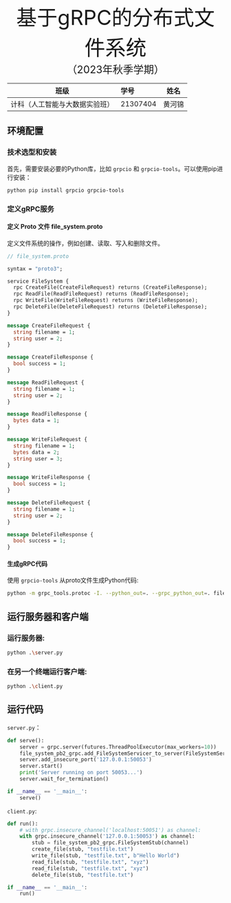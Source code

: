 <div align='center'>
	<font size="10">基于gRPC的分布式文件系统</font>
</div>
<div align='center'>
	<font size="5">（2023年秋季学期）</font>
</div>



| 班级                           | 学号     | 姓名   |
| ------------------------------ | :------- | ------ |
| 计科（人工智能与大数据实验班） | 21307404 | 黄河锦 |



## 环境配置

### 技术选型和安装

首先，需要安装必要的Python库，比如 `grpcio` 和 `grpcio-tools`。可以使用pip进行安装： 

 ```
 python pip install grpcio grpcio-tools
 ```



### 定义gRPC服务

#### 定义 Proto 文件 file_system.proto

定义文件系统的操作，例如创建、读取、写入和删除文件。

```protobuf
// file_system.proto

syntax = "proto3";

service FileSystem {
  rpc CreateFile(CreateFileRequest) returns (CreateFileResponse);
  rpc ReadFile(ReadFileRequest) returns (ReadFileResponse);
  rpc WriteFile(WriteFileRequest) returns (WriteFileResponse);
  rpc DeleteFile(DeleteFileRequest) returns (DeleteFileResponse);
}

message CreateFileRequest {
  string filename = 1;
  string user = 2;
}

message CreateFileResponse {
  bool success = 1;
}

message ReadFileRequest {
  string filename = 1;
  string user = 2;
}

message ReadFileResponse {
  bytes data = 1;
}

message WriteFileRequest {
  string filename = 1;
  bytes data = 2;
  string user = 3;
}

message WriteFileResponse {
  bool success = 1;
}

message DeleteFileRequest {
  string filename = 1;
  string user = 2;
}

message DeleteFileResponse {
  bool success = 1;
}
```

#### 生成gRPC代码

使用 `grpcio-tools` 从proto文件生成Python代码:

```bash
python -m grpc_tools.protoc -I. --python_out=. --grpc_python_out=. file_system.proto 
```



## 运行服务器和客户端

### 运行服务器:

```sh
python .\server.py
```

### 在另一个终端运行客户端:

```sh 
python .\client.py 
```



## 运行代码

`server.py`：

```python
def serve():
    server = grpc.server(futures.ThreadPoolExecutor(max_workers=10))
    file_system_pb2_grpc.add_FileSystemServicer_to_server(FileSystemServicer(), server)
    server.add_insecure_port('127.0.0.1:50053')
    server.start()
    print('Server running on port 50053...')
    server.wait_for_termination()

if __name__ == '__main__':
    serve()
```

`client.py`:

```python
def run():
    # with grpc.insecure_channel('localhost:50051') as channel:
    with grpc.insecure_channel('127.0.0.1:50053') as channel:
        stub = file_system_pb2_grpc.FileSystemStub(channel)
        create_file(stub, "testfile.txt")
        write_file(stub, "testfile.txt", b"Hello World")
        read_file(stub, "testfile.txt", "xyz")
        read_file(stub, "testfile.txt", "xyz")
        delete_file(stub, "testfile.txt")

if __name__ == '__main__':
    run()
```



